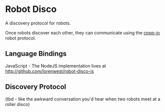 Robot Disco
===========

A discovery protocol for robots.

Once robots discover each other, they can communicate using the [cppp-io](https://github.com/hybridgroup/cppp-io) robot protocol.


Language Bindings
-----------------

JavaScript - The NodeJS implementation lives at http://github.com/lorenwest/robot-disco-js


Discovery Protocol
------------------
(tbd - like the awkward conversation you'd hear when two robots meet at a roller disco)
